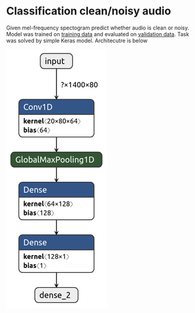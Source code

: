 # Classification clean/noisy audio

Given mel-frequency spectogram predict whether audio is clean or noisy. Model was trained on [training data](https://drive.google.com/file/d/1M5oEPjOwxiMAVfVvUgMJ5yYOLyYq3tGz/view?usp=sharing) and evaluated on [validation data](https://drive.google.com/file/d/1Q7dhyYxFAV6EcWnVo3DtPymDhaiWiBda/view?usp=sharing). Task was solved by simple Keras model. Architecutre is below

![](model.h5.png)